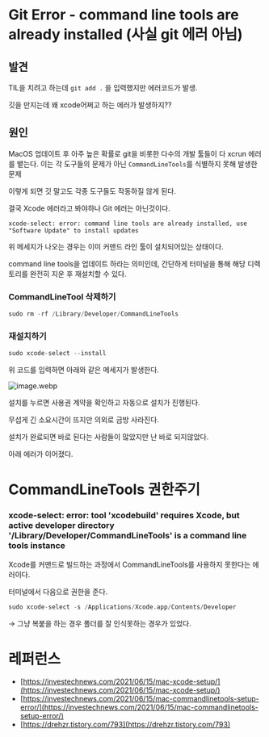 # Git Error - command line tools are already installed (사실 git 에러 아님)

## 발견

TIL을 치려고 하는데 `git add .` 을 입력했지만 에러코드가 발생.

깃을 만지는데 왜 xcode어쩌고 하는 에러가 발생하지??

## 원인

MacOS 업데이트 후 아주 높은 확률로 git을 비롯한 다수의 개발 툴들이 다 xcrun 에러를 뱉는다. 이는 각 도구들의 문제가 아닌 `CommandLineTools`를 식별하지 못해 발생한 문제

이렇게 되면 깃 말고도 각종 도구들도 작동하질 않게 된다. 

결국 Xcode 에러라고 봐야하나 Git 에러는 아닌것이다. 

`xcode-select: error: command line tools are already installed, use "Software Update" to install updates`

위 메세지가 나오는 경우는 이미 커맨드 라인 툴이 설치되어있는 상태이다. 

command line tools을 업데이트 하라는 의미인데, 간단하게 터미널을 통해 해당 디렉토리를 완전히 지운 후 재설치할 수 있다.

### CommandLineTool 삭제하기

```swift
sudo rm -rf /Library/Developer/CommandLineTools
```

### 재설치하기

```swift
sudo xcode-select --install
```

위 코드를 입력하면 아래와 같은 메세지가 발생한다.

![image.webp](https://s3-us-west-2.amazonaws.com/secure.notion-static.com/dfb0b7af-0eb9-4a98-bdd9-893b7a9dcbd1/image.webp)

설치를 누르면 사용권 계약을 확인하고 자동으로 설치가 진행된다.

무섭게 긴 소요시간이 뜨지만 의외로 금방 사라진다. 

설치가 완료되면 바로 된다는 사람들이 많았지만 난 바로 되지않았다.

아래 에러가 이어졌다.

# CommandLineTools  권한주기

### **xcode-select: error: tool 'xcodebuild' requires Xcode, but active developer directory '/Library/Developer/CommandLineTools' is a command line tools instance**

Xcode를 커맨드로 빌드하는 과정에서 CommandLineTools를 사용하지 못한다는 에러이다.

터미널에서 다음으로 권한을 준다.

```swift
sudo xcode-select -s /Applications/Xcode.app/Contents/Developer
```

→ 그냥 복붙을 하는 경우 폴더를 잘 인식못하는 경우가 있었다. 

# 레퍼런스

- [https://investechnews.com/2021/06/15/mac-xcode-setup/](https://investechnews.com/2021/06/15/mac-xcode-setup/)
- [https://investechnews.com/2021/06/15/mac-commandlinetools-setup-error/](https://investechnews.com/2021/06/15/mac-commandlinetools-setup-error/)
- [https://drehzr.tistory.com/793](https://drehzr.tistory.com/793)
